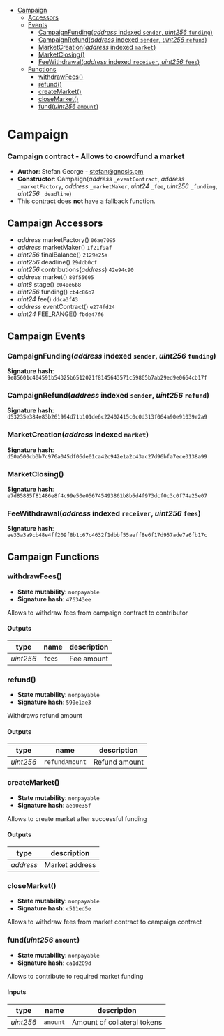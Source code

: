 * [Campaign](#campaign)
  * [Accessors](#campaign-accessors)
  * [Events](#campaign-events)
    * [CampaignFunding(*address* indexed `sender`, *uint256* `funding`)](#campaignfundingaddress-indexed-sender-uint256-funding)
    * [CampaignRefund(*address* indexed `sender`, *uint256* `refund`)](#campaignrefundaddress-indexed-sender-uint256-refund)
    * [MarketCreation(*address* indexed `market`)](#marketcreationaddress-indexed-market)
    * [MarketClosing()](#marketclosing)
    * [FeeWithdrawal(*address* indexed `receiver`, *uint256* `fees`)](#feewithdrawaladdress-indexed-receiver-uint256-fees)
  * [Functions](#campaign-functions)
    * [withdrawFees()](#withdrawfees)
    * [refund()](#refund)
    * [createMarket()](#createmarket)
    * [closeMarket()](#closemarket)
    * [fund(*uint256* `amount`)](#funduint256-amount)

# Campaign

### Campaign contract - Allows to crowdfund a market

- **Author**: Stefan George - <stefan@gnosis.pm>
- **Constructor**: Campaign(*address* `_eventContract`, *address* `_marketFactory`, *address* `_marketMaker`, *uint24* `_fee`, *uint256* `_funding`, *uint256* `_deadline`)
- This contract does **not** have a fallback function.

## Campaign Accessors

* *address* marketFactory() `06ae7095`
* *address* marketMaker() `1f21f9af`
* *uint256* finalBalance() `2129e25a`
* *uint256* deadline() `29dcb0cf`
* *uint256* contributions(*address*) `42e94c90`
* *address* market() `80f55605`
* *uint8* stage() `c040e6b8`
* *uint256* funding() `cb4c86b7`
* *uint24* fee() `ddca3f43`
* *address* eventContract() `e274fd24`
* *uint24* FEE_RANGE() `fbde47f6`

## Campaign Events

### CampaignFunding(*address* indexed `sender`, *uint256* `funding`)

**Signature hash**: `9e85601c404591b54325b6512021f8145643571c59865b7ab29ed9e0664cb17f`

### CampaignRefund(*address* indexed `sender`, *uint256* `refund`)

**Signature hash**: `d53235e384e83b261994d71b101de6c22402415c0c0d313f064a90e91039e2a9`

### MarketCreation(*address* indexed `market`)

**Signature hash**: `d50a500cb3b7c976a045df06de01ca42c942e1a2c43ac27d96bfa7ece3138a99`

### MarketClosing()

**Signature hash**: `e7d85885f81486e8f4c99e50e056745493861b8b5d4f973dcf0c3c0f74a25e07`

### FeeWithdrawal(*address* indexed `receiver`, *uint256* `fees`)

**Signature hash**: `ee33a3a9cb48e4ff209f8b1c67c4632f1dbbf55aeff8e6f17d957ade7a6fb17c`

## Campaign Functions

### withdrawFees()

- **State mutability**: `nonpayable`
- **Signature hash**: `476343ee`

Allows to withdraw fees from campaign contract to contributor

#### Outputs

| type      | name   | description |
| --------- | ------ | ----------- |
| *uint256* | `fees` | Fee amount  |

### refund()

- **State mutability**: `nonpayable`
- **Signature hash**: `590e1ae3`

Withdraws refund amount

#### Outputs

| type      | name           | description   |
| --------- | -------------- | ------------- |
| *uint256* | `refundAmount` | Refund amount |

### createMarket()

- **State mutability**: `nonpayable`
- **Signature hash**: `aea0e35f`

Allows to create market after successful funding

#### Outputs

| type      | description    |
| --------- | -------------- |
| *address* | Market address |

### closeMarket()

- **State mutability**: `nonpayable`
- **Signature hash**: `c511ed5e`

Allows to withdraw fees from market contract to campaign contract

### fund(*uint256* `amount`)

- **State mutability**: `nonpayable`
- **Signature hash**: `ca1d209d`

Allows to contribute to required market funding

#### Inputs

| type      | name     | description                 |
| --------- | -------- | --------------------------- |
| *uint256* | `amount` | Amount of collateral tokens |
